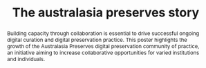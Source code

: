 ---
abstract: Building capacity through collaboration is essential to drive successful
  ongoing digital curation and digital preservation practice. This poster highlights
  the growth of the Australasia Preserves digital preservation community of practice,
  an initiative aiming to increase collaborative opportunities for varied institutions
  and individuals.
creators:
- Weatherburn, Jaye
date: null
document_url: https://services.phaidra.univie.ac.at/api/object/o:1079910/download
grand_parent: iPRES
institutions: []
keywords: []
landing_page_url: https://phaidra.univie.ac.at/o:1079910
language: eng
layout: publication
license: CC BY 4.0 International
notes_url: null
parent: iPRES 2019
publication_type: poster
size: 136832
slides_url: null
source_name: iPRES
title: 'The australasia preserves story '
year: 2019
---